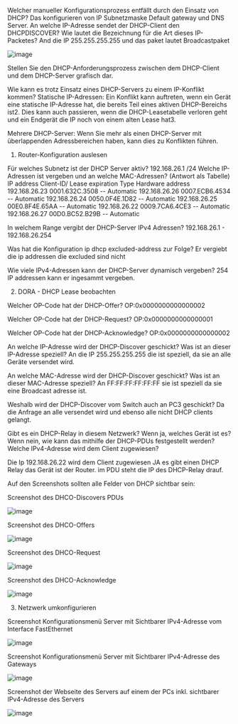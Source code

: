 Welcher manueller Konfigurationsprozess entfällt durch den Einsatz von DHCP?
Das konfigurieren von IP Subnetzmaske Default gateway und DNS Server.
An welche IP-Adresse sendet der DHCP-Client den DHCPDISCOVER? Wie lautet die Bezeichnung für die Art dieses IP-Packetes?
And die IP 255.255.255.255 und das paket lautet Broadcastpaket

![image](Herunterladen.png)

Stellen Sie den DHCP-Anforderungsprozess zwischen dem DHCP-Client und dem DHCP-Server grafisch dar.

Wie kann es trotz Einsatz eines DHCP-Servers zu einem IP-Konflikt kommen?
Statische IP-Adressen: Ein Konflikt kann auftreten, wenn ein Gerät eine statische IP-Adresse hat, die bereits Teil eines aktiven DHCP-Bereichs ist2. Dies kann auch passieren, wenn die DHCP-Leasetabelle verloren geht und ein Endgerät die IP noch von einem alten Lease hat3.

Mehrere DHCP-Server: Wenn Sie mehr als einen DHCP-Server mit überlappenden Adressbereichen haben, kann dies zu Konflikten führen.






1. Router-Konfiguration auslesen

Für welches Subnetz ist der DHCP Server aktiv?
192.168.26.1 /24 
Welche IP-Adressen ist vergeben und an welche MAC-Adressen? (Antwort als Tabelle)
IP address       Client-ID/              Lease expiration        Type
                 Hardware address
192.168.26.23    0001.632C.3508           --                     Automatic
192.168.26.26    0007.ECB6.4534           --                     Automatic
192.168.26.24    0050.0F4E.1D82           --                     Automatic
192.168.26.25    00E0.8F4E.65AA           --                     Automatic
192.168.26.22    0009.7CA6.4CE3           --                     Automatic
192.168.26.27    00D0.BC52.B29B           --                     Automatic

In welchem Range vergibt der DHCP-Server IPv4 Adressen?
192.168.26.1     - 192.168.26.254

Was hat die Konfiguration ip dhcp excluded-address zur Folge?
Er vergiebt die ip addressen die excluded sind nicht

Wie viele IPv4-Adressen kann der DHCP-Server dynamisch vergeben?
254 IP addressen kann er ingesammt vergeben.


2. DORA - DHCP Lease beobachten

Welcher OP-Code hat der DHCP-Offer?
OP:0x0000000000000002

Welcher OP-Code hat der DHCP-Request?
OP:0x0000000000000001

Welcher OP-Code hat der DHCP-Acknowledge?
OP:0x0000000000000002

An welche IP-Adresse wird der DHCP-Discover geschickt? Was ist an dieser IP-Adresse speziell?
An die IP 255.255.255.255 die ist speziell, da sie an alle Geräte versendet wird.

An welche MAC-Adresse wird der DHCP-Discover geschickt? Was ist an dieser MAC-Adresse speziell?
An FF:FF:FF:FF:FF:FF sie ist speziell da sie eine Broadcast adresse ist.

Weshalb wird der DHCP-Discover vom Switch auch an PC3 geschickt?
Da die Anfrage an alle versendet wird und ebenso alle nicht DHCP clients gelangt.

Gibt es ein DHCP-Relay in diesem Netzwerk? Wenn ja, welches Gerät ist es? Wenn nein, wie kann das mithilfe der DHCP-PDUs festgestellt werden?
Welche IPv4-Adresse wird dem Client zugewiesen?

Die Ip 192.168.26.22 wird dem Client zugewiesen
JA es gibt einen DHCP Relay das Gerät ist der Router.
im PDU steht die IP des DHCP-Relay drauf.

Auf den Screenshots sollten alle Felder von DHCP sichtbar sein:

Screenshot des DHCO-Discovers PDUs

![image](q.png)

Screenshot des DHCO-Offers

![image](2.png)

Screenshot des DHCO-Request

![image](3.png)

Screenshot des DHCO-Acknowledge

![image](4.png)



3. Netzwerk umkonfigurieren

Screenshot Konfigurationsmenü Server mit Sichtbarer IPv4-Adresse vom Interface FastEthernet

![image](server1.png)

Screenshot Konfigurationsmenü Server mit Sichtbarer IPv4-Adresse des Gateways

![image](server2.png)

Screenshot der Webseite des Servers auf einem der PCs inkl. sichtbarer IPv4-Adresse des Servers

![image](server3.png)